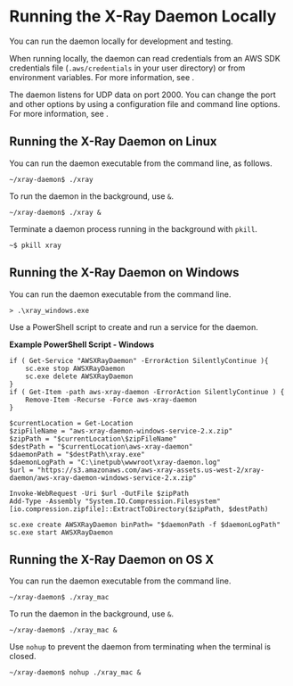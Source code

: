 # Running the X\-Ray Daemon Locally<a name="xray-daemon-local"></a>

You can run the daemon locally for development and testing\.

When running locally, the daemon can read credentials from an AWS SDK credentials file \(`.aws/credentials` in your user directory\) or from environment variables\. For more information, see \.

The daemon listens for UDP data on port 2000\. You can change the port and other options by using a configuration file and command line options\. For more information, see \.

## Running the X\-Ray Daemon on Linux<a name="xray-daemon-local-linux"></a>

You can run the daemon executable from the command line, as follows\.

```
~/xray-daemon$ ./xray
```

To run the daemon in the background, use `&`\.

```
~/xray-daemon$ ./xray &
```

Terminate a daemon process running in the background with `pkill`\.

```
~$ pkill xray
```

## Running the X\-Ray Daemon on Windows<a name="xray-daemon-local-windows"></a>

You can run the daemon executable from the command line\.

```
> .\xray_windows.exe
```

Use a PowerShell script to create and run a service for the daemon\.

**Example PowerShell Script \- Windows**  

```
if ( Get-Service "AWSXRayDaemon" -ErrorAction SilentlyContinue ){
    sc.exe stop AWSXRayDaemon
    sc.exe delete AWSXRayDaemon
}
if ( Get-Item -path aws-xray-daemon -ErrorAction SilentlyContinue ) {
    Remove-Item -Recurse -Force aws-xray-daemon
}

$currentLocation = Get-Location
$zipFileName = "aws-xray-daemon-windows-service-2.x.zip"
$zipPath = "$currentLocation\$zipFileName"
$destPath = "$currentLocation\aws-xray-daemon"
$daemonPath = "$destPath\xray.exe"
$daemonLogPath = "C:\inetpub\wwwroot\xray-daemon.log"
$url = "https://s3.amazonaws.com/aws-xray-assets.us-west-2/xray-daemon/aws-xray-daemon-windows-service-2.x.zip"

Invoke-WebRequest -Uri $url -OutFile $zipPath
Add-Type -Assembly "System.IO.Compression.Filesystem"
[io.compression.zipfile]::ExtractToDirectory($zipPath, $destPath)

sc.exe create AWSXRayDaemon binPath= "$daemonPath -f $daemonLogPath"
sc.exe start AWSXRayDaemon
```

## Running the X\-Ray Daemon on OS X<a name="xray-daemon-local-osx"></a>

You can run the daemon executable from the command line\.

```
~/xray-daemon$ ./xray_mac
```

To run the daemon in the background, use `&`\.

```
~/xray-daemon$ ./xray_mac &
```

Use `nohup` to prevent the daemon from terminating when the terminal is closed\.

```
~/xray-daemon$ nohup ./xray_mac &
```